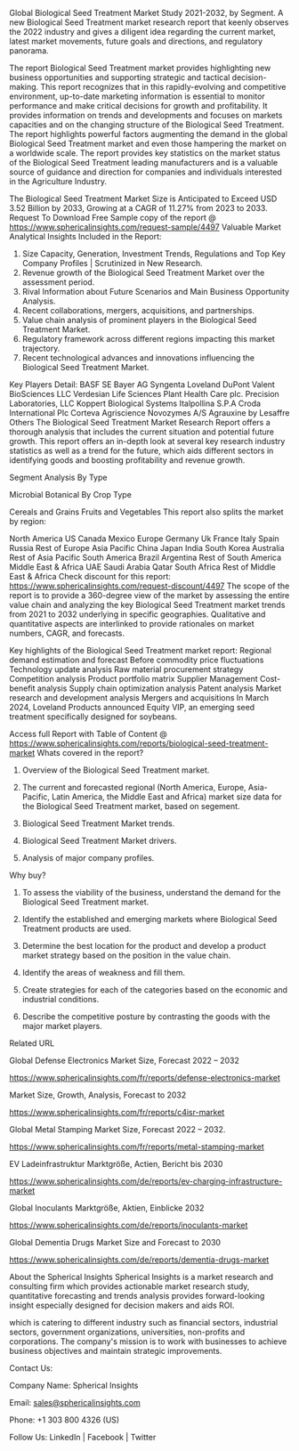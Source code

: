 Global Biological Seed Treatment Market Study 2021-2032, by Segment. A new Biological Seed Treatment market research report that keenly observes the 2022 industry and gives a diligent idea regarding the current market, latest market movements, future goals and directions, and regulatory panorama.

The report Biological Seed Treatment market provides highlighting new business opportunities and supporting strategic and tactical decision-making. This report recognizes that in this rapidly-evolving and competitive environment, up-to-date marketing information is essential to monitor performance and make critical decisions for growth and profitability. It provides information on trends and developments and focuses on markets capacities and on the changing structure of the Biological Seed Treatment. The report highlights powerful factors augmenting the demand in the global Biological Seed Treatment market and even those hampering the market on a worldwide scale. The report provides key statistics on the market status of the Biological Seed Treatment leading manufacturers and is a valuable source of guidance and direction for companies and individuals interested in the Agriculture Industry.

The Biological Seed Treatment Market Size is Anticipated to Exceed USD 3.52 Billion by 2033, Growing at a CAGR of 11.27% from 2023 to 2033.
Request To Download Free Sample copy of the report @ https://www.sphericalinsights.com/request-sample/4497
Valuable Market Analytical Insights Included in the Report:

1. Size Capacity, Generation, Investment Trends, Regulations and Top Key Company Profiles | Scrutinized in New Research.
2. Revenue growth of the Biological Seed Treatment Market over the assessment period.
3. Rival Information about Future Scenarios and Main Business Opportunity Analysis.
4. Recent collaborations, mergers, acquisitions, and partnerships.
5. Value chain analysis of prominent players in the Biological Seed Treatment Market.
6. Regulatory framework across different regions impacting this market trajectory.
7. Recent technological advances and innovations influencing the Biological Seed Treatment Market.

Key Players Detail:
BASF SE
Bayer AG
Syngenta
Loveland
DuPont
Valent BioSciences LLC
Verdesian Life Sciences
Plant Health Care plc.
Precision Laboratories, LLC
Koppert Biological Systems
Italpollina S.P.A
Croda International Plc
Corteva Agriscience
Novozymes A/S
Agrauxine by Lesaffre
Others
The Biological Seed Treatment Market Research Report offers a thorough analysis that includes the current situation and potential future growth. This report offers an in-depth look at several key research industry statistics as well as a trend for the future, which aids different sectors in identifying goods and boosting profitability and revenue growth.

Segment Analysis
By Type

Microbial
Botanical
By Crop Type

Cereals and Grains
Fruits and Vegetables
This report also splits the market by region:

North America
US
Canada
Mexico
Europe
Germany
Uk
France
Italy
Spain
Russia
Rest of Europe
Asia Pacific
China
Japan
India
South Korea
Australia
Rest of Asia Pacific
South America
Brazil
Argentina
Rest of South America
Middle East & Africa
UAE
Saudi Arabia
Qatar
South Africa
Rest of Middle East & Africa
Check discount for this report: https://www.sphericalinsights.com/request-discount/4497
The scope of the report is to provide a 360-degree view of the market by assessing the entire value chain and analyzing the key Biological Seed Treatment market trends from 2021 to 2032 underlying in specific geographies. Qualitative and quantitative aspects are interlinked to provide rationales on market numbers, CAGR, and forecasts.

Key highlights of the Biological Seed Treatment market report:
Regional demand estimation and forecast
Before commodity price fluctuations
Technology update analysis
Raw material procurement strategy
Competition analysis
Product portfolio matrix
Supplier Management
Cost-benefit analysis
Supply chain optimization analysis
Patent analysis
Market research and development analysis
Mergers and acquisitions
In March 2024, Loveland Products announced Equity VIP, an emerging seed treatment specifically designed for soybeans.

Access full Report with Table of Content @ https://www.sphericalinsights.com/reports/biological-seed-treatment-market
Whats covered in the report?
1. Overview of the Biological Seed Treatment market.

2. The current and forecasted regional (North America, Europe, Asia-Pacific, Latin America, the Middle East and Africa) market size data for the Biological Seed Treatment market, based on segement.

3. Biological Seed Treatment Market trends.

4. Biological Seed Treatment Market drivers.

5. Analysis of major company profiles.

Why buy?
1. To assess the viability of the business, understand the demand for the Biological Seed Treatment market.

2. Identify the established and emerging markets where Biological Seed Treatment products are used.

3. Determine the best location for the product and develop a product market strategy based on the position in the value chain.

4. Identify the areas of weakness and fill them.

5. Create strategies for each of the categories based on the economic and industrial conditions.

6. Describe the competitive posture by contrasting the goods with the major market players.

Related URL

Global Defense Electronics Market Size, Forecast 2022 – 2032

https://www.sphericalinsights.com/fr/reports/defense-electronics-market

 

Market Size, Growth, Analysis, Forecast to 2032

https://www.sphericalinsights.com/fr/reports/c4isr-market

 

Global Metal Stamping Market Size, Forecast 2022 – 2032.

https://www.sphericalinsights.com/fr/reports/metal-stamping-market

 

EV Ladeinfrastruktur Marktgröße, Actien, Bericht bis 2030

https://www.sphericalinsights.com/de/reports/ev-charging-infrastructure-market

 

Global Inoculants Marktgröße, Aktien, Einblicke 2032

https://www.sphericalinsights.com/de/reports/inoculants-market

 

Global Dementia Drugs Market Size and Forecast to 2030

https://www.sphericalinsights.com/de/reports/dementia-drugs-market

About the Spherical Insights
Spherical Insights is a market research and consulting firm which provides actionable market research study, quantitative forecasting and trends analysis provides forward-looking insight especially designed for decision makers and aids ROI.

which is catering to different industry such as financial sectors, industrial sectors, government organizations, universities, non-profits and corporations. The company's mission is to work with businesses to achieve business objectives and maintain strategic improvements.

Contact Us:

Company Name: Spherical Insights

Email: sales@sphericalinsights.com

Phone: +1 303 800 4326 (US)

Follow Us: LinkedIn | Facebook | Twitter
